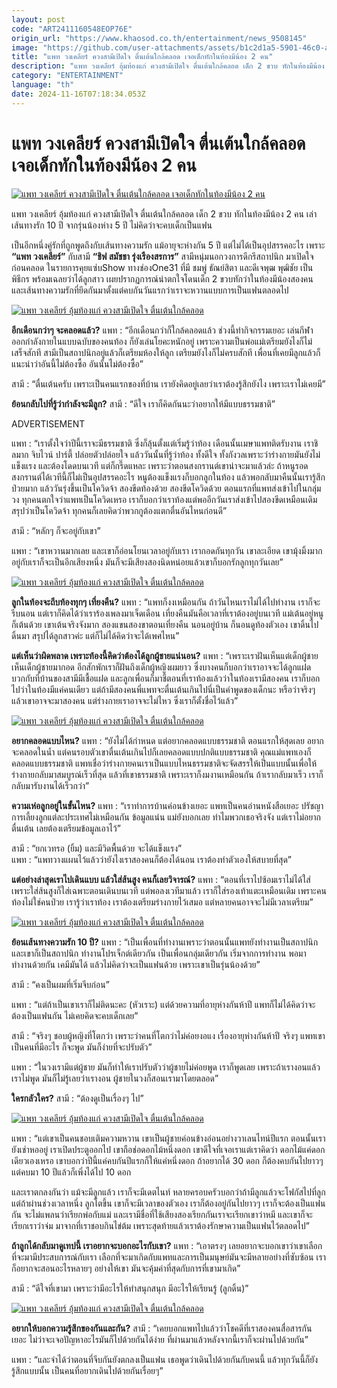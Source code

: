 ```yaml
---
layout: post
code: "ART2411160548EOP76E"
origin_url: "https://www.khaosod.co.th/entertainment/news_9508145"
image: "https://github.com/user-attachments/assets/b1c2d1a5-5901-46c0-aa8f-8656f000529d"
title: "แพท วงเคลียร์ ควงสามีเปิดใจ ตื่นเต้นใกล้คลอด เจอเด็กทักในท้องมีน้อง 2 คน"
description: "แพท วงเคลียร์ อุ้มท้องแก่ ควงสามีเปิดใจ ตื่นเต้นใกล้คลอด เด็ก 2 ขวบ ทักในท้องมีน้อง 2 คน เล่าเส้นทางรัก 10 ปี จากรุ่นน้องห่าง 5 ปี ไม่คิดว่าจะคบเด็กเป็นแฟน "
category: "ENTERTAINMENT"
language: "th"
date: 2024-11-16T07:18:34.053Z
---
```


# แพท วงเคลียร์ ควงสามีเปิดใจ ตื่นเต้นใกล้คลอด เจอเด็กทักในท้องมีน้อง 2 คน

[![แพท วงเคลียร์ ควงสามีเปิดใจ ตื่นเต้นใกล้คลอด เจอเด็กทักในท้องมีน้อง 2 คน](https://www.khaosod.co.th/wpapp/uploads/2024/11/pat_clear_pregnant-8.jpg "แพท วงเคลียร์ ควงสามีเปิดใจ ตื่นเต้นใกล้คลอด เจอเด็กทักในท้องมีน้อง 2 คน")](https://www.khaosod.co.th/wpapp/uploads/2024/11/pat_clear_pregnant-8.jpg)

แพท วงเคลียร์ อุ้มท้องแก่ ควงสามีเปิดใจ ตื่นเต้นใกล้คลอด เด็ก 2 ขวบ ทักในท้องมีน้อง 2 คน เล่าเส้นทางรัก 10 ปี จากรุ่นน้องห่าง 5 ปี ไม่คิดว่าจะคบเด็กเป็นแฟน

เป็นอีกหนึ่งคู่รักที่ถูกพูดถึงกับเส้นทางความรัก แม้อายุจะห่างกัน 5 ปี แต่ไม่ได้เป็นอุปสรรคอะไร เพราะ **“แพท วงเคลียร์”** กับสามี **“ชิฟ สมัชชา รุ่งเรืองสรการ”** สามีหนุ่มนอกวงการดีกรีสถาปนิก มาเปิดใจก่อนคลอด ในรายการคุยแซ่บShow ทางช่องOne31 ที่มี ชมพู่ ธัณย์สิตา และดีเจพุฒ พุฒิชัย เป็นพิธีกร พร้อมเฉลยว่าได้ลูกสาว เผยปรากฏการณ์น่าตกใจโดนเด็ก 2 ขวบทักว่าในท้องมีน้องสองคน และเส้นทางความรักที่ยึดกันมาตั้งแต่คบกันวันแรกว่าเราจะหวานแบบการเป็นแฟนตลอดไป

[![แพท วงเคลียร์ อุ้มท้องแก่ ควงสามีเปิดใจ ตื่นเต้นใกล้คลอด](https://www.khaosod.co.th/wpapp/uploads/2024/11/pat_clear_pregnant-2.jpg)](https://www.khaosod.co.th/wpapp/uploads/2024/11/pat_clear_pregnant-2.jpg)

**อีกเดือนกว่าๆ จะคลอดแล้ว?** แพท : “อีกเดือนกว่าก็ใกล้คลอดแล้ว ช่วงนี้ทำกิจกรรมเยอะ เล่นกีฬาออกกำลังกายในแบบฉบับของคนท้อง ก็ยังเล่นโยคะหนักอยู่ เพราะความเป็นพ่อแม่เตรียมยังไงก็ไม่เสร็จสักที สามีเป็นสถาปนิกอยู่แล้วก็เตรียมห้องให้ลูก เตรียมยังไงก็ไม่ครบสักที เพื่อนที่เคยมีลูกแล้วก็แนะนำว่าอันนี้ไม่ต้องซื้อ อันนั้นไม่ต้องซื้อ”

สามี : “ตื่นเต้นครับ เพราะเป็นคนแรกของที่บ้าน เรายังคิดอยู่เลยว่าเราต้องรู้สึกยังไง เพราะเราไม่เคยมี”

**ย้อนกลับไปที่รู้ว่ากำลังจะมีลูก?** สามี : “ดีใจ เราก็คิดกันนะว่าอยากให้มีแบบธรรมชาติ”

ADVERTISEMENT

แพท : “เราตั้งใจว่าปีนี้เราจะมีธรรมชาติ ซึ่งก็ลุ้นตั้งแต่เริ่มรู้ว่าท้อง เดือนนั้นเมษาแพทติดรับงาน เราชิลมาก จิบไวน์ ปาร์ตี้ ปล่อยตัวปล่อยใจ แล้ววันนั้นที่รู้ว่าท้อง ทั้งดีใจ ทั้งกังวลเพราะว่าร่างกายมันยังไม่แข็งแรง และต้องโดดบนเวที แต่ก็กรี๊ดแหละ เพราะว่าตอนสงกรานต์เขาน่าจะมาแล้วล่ะ ถ้าหนูรอดสงกรานต์ได้เวทีนี้ก็ไม่เป็นอุปสรรคอะไร หนูต้องแข็งแรงก็บอกลูกในท้อง แล้วพอกลับมาคืนนั้นเรารู้สึกป่วยมาก แล้ววันรุ่งขึ้นเป็นโควิดจ้า สองขีดท้องด้วย สองขีดโควิดด้วย ตอนแรกที่แพทส่งเข้าไปในกลุ่มวง ทุกคนตกใจว่าแพทเป็นโควิดเหรอ เราก็บอกว่าเราท้องแต่พออีกวันเราส่งเข้าไปสองขีดเหมือนเดิม สรุปว่าเป็นโควิดจ้า ทุกคนก็เลยคิดว่าพวกกูต้องแตกตื่นอันไหนก่อนดี”

สามี : “หลักๆ ก็จะอยู่กับเขา”

แพท : “เขาหวานมากเลย และเขาก็อ่อนโยนเวลาอยู่กับเรา เรากอดกันทุกวัน เขาละเอียด เขามุ้งมิ้งมาก อยู่กับเราก็จะเป็นอีกเสียงหนึ่ง มันก็จะมีเสียงสองนิดหน่อยแล้วเขาก็บอกรักลูกทุกวันเลย”

[![แพท วงเคลียร์ อุ้มท้องแก่ ควงสามีเปิดใจ ตื่นเต้นใกล้คลอด](https://www.khaosod.co.th/wpapp/uploads/2024/11/pat_clear_pregnant-5.jpg)](https://www.khaosod.co.th/wpapp/uploads/2024/11/pat_clear_pregnant-5.jpg)

**ลูกในท้องจะถีบท้องทุกๆ เที่ยงคืน?** แพท : “แพทก็งงเหมือนกัน ถ้าวันไหนเราไม่ได้ไปทำงาน เราก็จะรีบนอน แต่เราก็คิดได้ว่าเราร้องเพลงมาเจ็ดเดือน เที่ยงคืนมันคือเวลาที่เราต้องอยู่บนเวที แม่เต้นอยู่หนูก็เต้นด้วย เขาเต้นจริงจังมาก สองแขนสองขาตอนเที่ยงคืน นอนอยู่บ้าน ก็นอนดูท้องตัวเอง เขาดิ้นไปดิ้นมา สรุปได้ลูกสาวค่ะ แต่ก็ไม่ได้คิดว่าจะได้เพศไหน”

**แต่เห็นว่าผิดพลาด เพราะท้องนี้คิดว่าต้องได้ลูกผู้ชายแน่นอน?** แพท : “เพราะเราฝันเห็นแต่เด็กผู้ชาย เห็นเด็กผู้ชายมากอด อีกสักพักเราก็ฝันถึงเด็กผู้หญิงผมยาว ซึ่งบางคนก็บอกว่าเราอาจจะได้ลูกแฝด บวกกับที่บ้านของสามีมีเชื้อแฝด และลูกเพื่อนก็มาชี้ตอนที่เราท้องแล้วว่าในท้องเรามีสองคน เราก็บอกไปว่าในท้องมีแค่คนเดียว แต่ถ้ามีสองคนพี่แพทจะตื่นเต้นเกินไปนี่เป็นคำพูดของเด็กนะ หรือว่าจริงๆ แล้วเขาอาจจะมาสองคน แต่ร่างกายเราอาจจะไม่ไหว ซึ่งเราก็ตั้งชื่อไว้แล้ว”

[![แพท วงเคลียร์ อุ้มท้องแก่ ควงสามีเปิดใจ ตื่นเต้นใกล้คลอด](https://www.khaosod.co.th/wpapp/uploads/2024/11/pat_clear_pregnant-7.jpg)](https://www.khaosod.co.th/wpapp/uploads/2024/11/pat_clear_pregnant-7.jpg)

**อยากคลอดแบบไหน?** แพท : “ยังไม่ได้กำหนด แต่อยากคลอดแบบธรรมชาติ ตอนแรกให้สุดเลย อยากจะคลอดในน้ำ แต่คนรอบตัวเขาตื่นเต้นเกินไปก็เลยคลอดแบบปกติแบบธรรมชาติ คุณแม่แพทเองก็คลอดแบบธรรมชาติ แพทเชื่อว่าร่างกายคนเราเป็นแบบไหนธรรมชาติจะจัดสรรให้เป็นแบบนั้นเพื่อให้ร่างกายกลับมาสมบูรณ์เร็วที่สุด แล้วที่เขาธรรมชาติ เพราะเราก็งมงานเหมือนกัน ถ้าเรากลับมาเร็ว เราก็กลับมารับงานได้เร็วกว่า”

**ความเห่อลูกอยู่ในขั้นไหน?** แพท : “เราทำการบ้านค่อนข้างเยอะ แพทเป็นคนอ่านหนังสือเยอะ ปรัชญาการเลี้ยงลูกแต่ละประเทศไม่เหมือนกัน ข้อมูลแน่น แม่ยังบอกเลย ทำไมพวกเธอจริงจัง แต่เราไม่อยากตื่นเต้น เลยต้องเตรียมข้อมูลเอาไว้”

สามี : “ยกเวทรอ (ยิ้ม) และมีวิดพื้นด้วย จะได้แข็งแรง”  
แพท : “แพทวางแผนไว้แล้วว่ายังไงเราสองคนก็ต้องได้นอน เราต้องทำตัวเองให้สบายที่สุด”

**แต่อย่างล่าสุดเราไปเดินแบบ แล้วใส่ส้นสูง คนก็เลยวิจารณ์?** แพท : “ตอนที่เราไปซ้อมเราไม่ได้ใส่เพราะใส่ส้นสูงก็ใส่เฉพาะตอนเดินบนเวที แต่พอลงเวทีมาแล้ว เราก็ใส่รองเท้าแตะเหมือนเดิม เพราะคนท้องไม่ใช่คนป่วย เรารู้ว่าเราท้อง เราต้องเตรียมร่างกายไว้เสมอ แต่หลายคนอาจจะไม่มีเวลาเตรียม”

[![แพท วงเคลียร์ อุ้มท้องแก่ ควงสามีเปิดใจ ตื่นเต้นใกล้คลอด](https://www.khaosod.co.th/wpapp/uploads/2024/11/pat_clear_pregnant-4.jpg)](https://www.khaosod.co.th/wpapp/uploads/2024/11/pat_clear_pregnant-4.jpg)



**ย้อนเส้นทางความรัก 10 ปี?** แพท : “เป็นเพื่อนที่ทำงานเพราะว่าตอนนั้นแพทยังทำงานเป็นสถาปนิก และเขาก็เป็นสถาปนิก ทำงานโปรเจ็กต์เดียวกัน เป็นเพื่อนกลุ่มเดียวกัน เริ่มจากการทำงาน พอมาทำงานด้วยกัน เคมีมันได้ แล้วไม่คิดว่าจะเป็นแฟนด้วย เพราะเขาเป็นรุ่นน้องด้วย”

สามี : “คงเป็นผมที่เริ่มจีบก่อน”

แพท : “แต่ถ้าเป็นเขาเราก็ไม่ติดนะคะ (หัวเราะ) แต่ด้วยความที่อายุห่างกันห้าปี แพทก็ไม่ได้คิดว่าจะต้องเป็นแฟนกัน ไม่เคยคิดจะคบเด็กเลย”

สามี : “จริงๆ ชอบผู้หญิงที่โตกว่า เพราะว่าคนที่โตกว่าไม่ค่อยงอแง เรื่องอายุห่างกันห้าปี จริงๆ แพทเขาเป็นคนที่มีอะไร ก็จะพูด มันก็ง่ายที่จะปรับตัว”

แพท : “ในวงเรามีแต่ผู้ชาย มันก็ทำให้เราปรับตัวว่าผู้ชายไม่ค่อยพูด เราก็พูดเลย เพราะถ้าเรางอนแล้วเราไม่พูด มันก็ไม่รู้เลยว่าเรางอน ผู้ชายในวงก็สอนเรามาโดยตลอด”

**ใครกลัวใคร?** สามี : “ต้องดูเป็นเรื่องๆ ไป”

[![แพท วงเคลียร์ อุ้มท้องแก่ ควงสามีเปิดใจ ตื่นเต้นใกล้คลอด](https://www.khaosod.co.th/wpapp/uploads/2024/11/pat_clear_pregnant-3.jpg)](https://www.khaosod.co.th/wpapp/uploads/2024/11/pat_clear_pregnant-3.jpg)

แพท : “แต่เขาเป็นคนชอบเติมความหวาน เขาเป็นผู้ชายค่อนข้างอ่อนอย่างวาเลนไทน์ปีแรก ตอนนั้นเรายังเช่าหออยู่ เราเปิดประตูออกไป เขาถือช่อดอกไม้หนึ่งดอก เขาดีใจที่เจอเราแต่เราคิดว่า ดอกไม้แค่ดอกเดียวเองเหรอ เขาบอกว่าปีนี้แค่คบกันปีแรกก็ให้แค่หนึ่งดอก ถ้าอยากได้ 30 ดอก ก็ต้องคบกันไปยาวๆ แต่คบมา 10 ปีแล้วก็เพิ่งได้ไป 10 ดอก

และเราตกลงกันว่า แม้จะมีลูกแล้ว เราก็จะมีเดตไนท์ หลายครอบครัวบอกว่าถ้ามีลูกแล้วจะโฟกัสไปที่ลูก แต่ถ้าผ่านช่วงเวลาหนึ่ง ลูกโตขึ้น เขาก็จะมีเวลาของตัวเอง เราก็ต้องอยู่กันไปยาวๆ เราก็จะต้องเป็นแฟนกัน จะไม่แพลนว่าเรียกพ่อกับแม่ และเรามีชื่อที่ใช้เสียงสองเรียกกันเราจะเรียกเขาว่าหมี และเขาก็จะเรียกเราว่าจ่ม มาจากที่เราชอบกินไข่ต้ม เพราะสุดท้ายแล้วเราต้องรักษาความเป็นแฟนไว้ตลอดไป”

**ถ้าลูกได้กลับมาดูเทปนี้ เราอยากจะบอกอะไรกับเขา?** แพท : “เอาตรงๆ เลยอยากจะบอกเขาว่าเขาเลือกที่จะมามีประสบการณ์กับเรา เลือกที่จะมาเกิดกับแพทและการเป็นมนุษย์มันจะมีหลายอย่างที่ซับซ้อน เราก็อยากจะสอนอะไรหลายๆ อย่างให้เขา มันจะคุ้มค่าที่สุดกับการที่เขามาเกิด”

สามี : “ดีใจที่เขามา เพราะว่ามีอะไรให้ทำสนุกสนุก มีอะไรให้เรียนรู้ (ลูกดิ้น)”

[![แพท วงเคลียร์ อุ้มท้องแก่ ควงสามีเปิดใจ ตื่นเต้นใกล้คลอด](https://www.khaosod.co.th/wpapp/uploads/2024/11/pat_clear_pregnant-6.jpg)](https://www.khaosod.co.th/wpapp/uploads/2024/11/pat_clear_pregnant-6.jpg)

**อยากให้บอกความรู้สึกของกันและกัน?** สามี : “เคยบอกแพทไปแล้วว่าโชคดีที่เราสองคนสื่อสารกันเยอะ ไม่ว่าจะเจอปัญหาอะไรมันก็ไปด้วยกันได้ง่าย ที่ผ่านมาแล้วหลังจากนี้เราก็จะผ่านไปด้วยกัน”

แพท : “และจำได้ว่าตอนที่จีบกันยังตกลงเป็นแฟน เธอพูดว่าเดินไปด้วยกันกับคนนี้ แล้วทุกวันนี้ก็ยังรู้สึกแบบนั้น เป็นคนที่อยากเดินไปด้วยกันเรื่อยๆ”